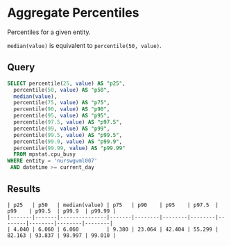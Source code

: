 # Aggregate Percentiles

Percentiles for a given entity. 

`median(value)` is equivalent to `percentile(50, value)`.

## Query

```sql
SELECT percentile(25, value) AS "p25",
  percentile(50, value) AS "p50",
  median(value),
  percentile(75, value) AS "p75",
  percentile(90, value) AS "p90",
  percentile(95, value) AS "p95",
  percentile(97.5, value) AS "p97.5",
  percentile(99, value) AS "p99",
  percentile(99.5, value) AS "p99.5",
  percentile(99.9, value) AS "p99.9",
  percentile(99.99, value) AS "p99.99"
  FROM mpstat.cpu_busy
WHERE entity = 'nurswgvml007' 
 AND datetime >= current_day
```

## Results

```ls
| p25   | p50   | median(value) | p75   | p90    | p95    | p97.5  | p99    | p99.5  | p99.9  | p99.99 | 
|-------|-------|---------------|-------|--------|--------|--------|--------|--------|--------|--------| 
| 4.040 | 6.060 | 6.060         | 9.380 | 23.064 | 42.404 | 55.299 | 82.163 | 93.837 | 98.997 | 99.010 | 
```
